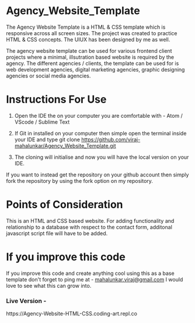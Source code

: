 # Agency_Website_Template

The Agency Website Template is a HTML & CSS template which is responsive across all screen sizes. The project was created to practice HTML & CSS concepts. The UIUX has been designed by me as well.

The agency website template can be used for various frontend client projects where a minimal, illsutration based website is required by the agency. The different agencies / clients, the template can be used for is web development agencies, digital marketing agencies, graphic designing agencies or social media agencies.

# Instructions For Use

1. Open the IDE the on your computer you are comfortable with - Atom / VScode / Sublime Text

2. If Git in installed on your computer then simple open the terminal inside your IDE and type git clone https://github.com/viraj-mahalunkar/Agency_Website_Template.git

3. The cloning will initialise and now you will have the local version on your IDE.

If you want to instead get the repository on your github account then simply fork the repository by using the fork option on my repository.

# Points of Consideration

This is an HTML and CSS based website. For adding functionality and relationship to a database with respect to the contact form, additonal javascript script file will have to be added.

# If you improve this code 

If you improve this code and create anything cool using this as a base template don't forget to ping me at - mahalunkar.viraj@gmail.com I would love to see what this can grow into.

<h3>Live Version - </h3> https://Agency-Website-HTML-CSS.coding-art.repl.co

